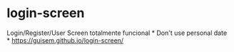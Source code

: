 # login-screen
Login/Register/User Screen totalmente funcional * Don't use personal date *
https://guisem.github.io/login-screen/
